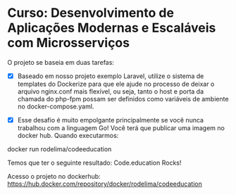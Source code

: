 <h1>Curso: Desenvolvimento de Aplicações Modernas e Escaláveis com Microsserviços</h1>

O projeto se baseia em duas tarefas:

- [X] Baseado em nosso projeto exemplo Laravel, utilize o sistema de templates do Dockerize para que ele ajude no processo de deixar o arquivo nginx.conf mais flexível, ou seja, tanto o host e porta da chamada do php-fpm possam ser definidos como variáveis de ambiente no docker-compose.yaml.

- [X] Esse desafio é muito empolgante principalmente se você nunca trabalhou com a linguagem Go!
Você terá que publicar uma imagem no docker hub. Quando executarmos:

docker run rodelima/codeeducation 

Temos que ter o seguinte resultado: Code.education Rocks!

Acesso o projeto no dockerhub:
https://hub.docker.com/repository/docker/rodelima/codeeducation
